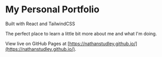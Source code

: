 # My Personal Portfolio
Built with React and TailwindCSS

The perfect place to learn a little bit more about me and what I'm doing.  

View live on GitHub Pages at [https://nathanstudley.github.io/](https://nathanstudley.github.io/).



